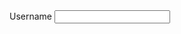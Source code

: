 <div class="au-form-group au-form-group--invalid">
    <label class="au-label" for="text-input-form-group-2">Username</label>
    <input type="text" class="au-text-input" id="text-input-form-group-2" name="text-input-form-group-2" />
</div>
